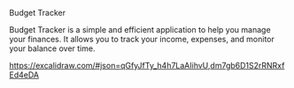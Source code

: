 Budget Tracker

Budget Tracker is a simple and efficient application to help you manage your finances. It allows you to track your income, expenses, and monitor your balance over time.



https://excalidraw.com/#json=qGfyJfTy_h4h7LaAIihvU,dm7gb6D1S2rRNRxfEd4eDA
